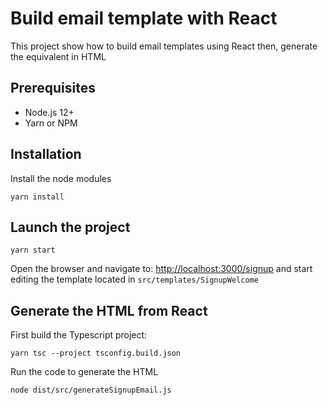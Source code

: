# Build email template with React
This project show how to build email templates using React then, generate the equivalent in HTML

## Prerequisites
* Node.js 12+
* Yarn or NPM

## Installation
Install the node modules
```shell
yarn install
```

## Launch the project
```shell
yarn start
```
Open the browser and navigate to: [http://localhost:3000/signup](http://localhost:3000/signup)
and start editing the template located in `src/templates/SignupWelcome`

## Generate the HTML from React
First build the Typescript project:
```shell
yarn tsc --project tsconfig.build.json
```
Run the code to generate the HTML
```shell
node dist/src/generateSignupEmail.js
```